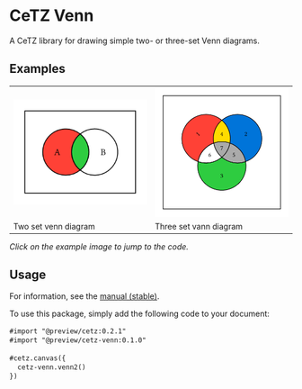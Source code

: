 # CeTZ Venn

A CeTZ library for drawing simple two- or three-set Venn diagrams.

## Examples
<!-- img width is set so the table gets evenly spaced by GitHubs css -->
<table><tr>
  <td>
    <a href="gallery/venn2.typ">
      <img src="gallery/venn2.png" width="250px">
    </a>
  </td>
  <td>
    <a href="gallery/venn3.typ">
      <img src="gallery/venn3.png" width="250px">
    </a>
  </td>
</tr><tr>
  <td>Two set venn diagram</td>
  <td>Three set vann diagram</td>
</tr></table>

*Click on the example image to jump to the code.*

## Usage

For information, see the [manual (stable)](https://github.com/johannes-wolf/cetz-venn/blob/stable/manual.pdf?raw=true).

To use this package, simply add the following code to your document:
```
#import "@preview/cetz:0.2.1"
#import "@preview/cetz-venn:0.1.0"

#cetz.canvas({
  cetz-venn.venn2()
})
```
